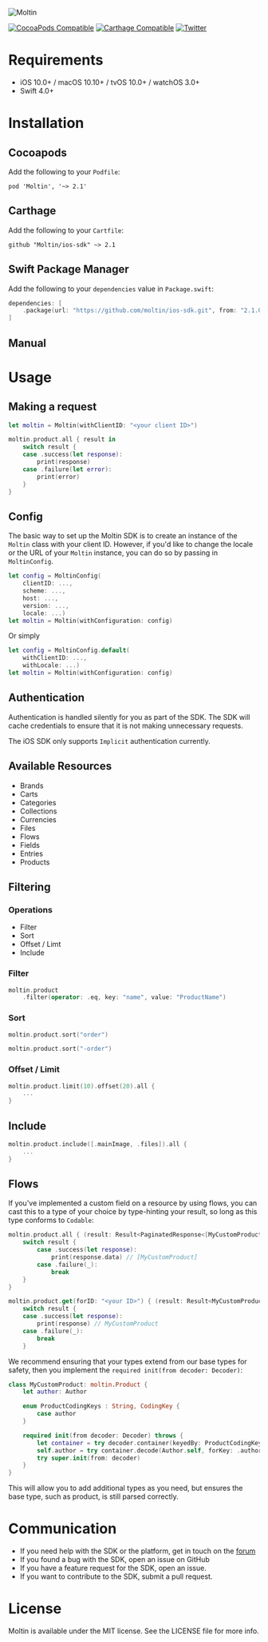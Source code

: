 ![Moltin](https://raw.githubusercontent.com/moltin/ios-sdk/master/moltin.png)

[![CocoaPods Compatible](https://img.shields.io/cocoapods/v/Moltin.svg)](https://img.shields.io/cocoapods/v/Moltin.svg)
[![Carthage Compatible](https://img.shields.io/badge/Carthage-compatible-4BC51D.svg?style=flat)](https://github.com/Carthage/Carthage)
[![Twitter](https://img.shields.io/badge/twitter-@Moltin-blue.svg?style=flat)](http://twitter.com/Moltin)

# Requirements

- iOS 10.0+ / macOS 10.10+ / tvOS 10.0+ / watchOS 3.0+
- Swift 4.0+

# Installation

## Cocoapods

Add the following to your `Podfile`:
```
pod 'Moltin', '~> 2.1'
```
## Carthage

Add the following to your `Cartfile`:
```
github "Moltin/ios-sdk" ~> 2.1
```
## Swift Package Manager

Add the following to your `dependencies` value in `Package.swift`:
```swift
dependencies: [
    .package(url: "https://github.com/moltin/ios-sdk.git", from: "2.1.0")
]
```

## Manual
# Usage

## Making a request
```swift
let moltin = Moltin(withClientID: "<your client ID>")

moltin.product.all { result in
    switch result {
    case .success(let response):
        print(response)
    case .failure(let error):
        print(error)
    }
}
```

## Config

The basic way to set up the Moltin SDK is to create an instance of the `Moltin` class with your client ID. However, if you'd like to change the locale or the URL of your `Moltin` instance, you can do so by passing in `MoltinConfig`.


```swift
let config = MoltinConfig(
    clientID: ...,
    scheme: ...,
    host: ...,
    version: ...,
    locale: ...)
let moltin = Moltin(withConfiguration: config)
```
Or simply
```swift
let config = MoltinConfig.default(
    withClientID: ...,
    withLocale: ...)
let moltin = Moltin(withConfiguration: config)
```

## Authentication

Authentication is handled silently for you as part of the SDK. The SDK will cache credentials to ensure that it is not making unnecessary requests.

The iOS SDK only supports `Implicit` authentication currently.
## Available Resources
- Brands
- Carts
- Categories
- Collections
- Currencies
- Files
- Flows
- Fields
- Entries
- Products

## Filtering

### Operations
- Filter
- Sort
- Offset / Limt
- Include

### Filter
```swift
moltin.product
    .filter(operator: .eq, key: "name", value: "ProductName")
```

### Sort
```swift
moltin.product.sort("order")
```
```swift
moltin.product.sort("-order")
```

### Offset / Limit

```swift
moltin.product.limit(10).offset(20).all {
    ...
}
```

## Include

```swift
moltin.product.include([.mainImage, .files]).all {
    ...
}
```

## Flows

If you've implemented a custom field on a resource by using flows, you can cast this to a type of your choice by type-hinting your result, so long as this type conforms to `Codable`:

```swift
moltin.product.all { (result: Result<PaginatedResponse<[MyCustomProduct]>>) in
    switch result {
        case .success(let response):
            print(response.data) // [MyCustomProduct]
        case .failure(_):
            break
    }
}
```

```swift
moltin.product.get(forID: "<your ID>") { (result: Result<MyCustomProduct>) in
    switch result {
    case .success(let response):
        print(response) // MyCustomProduct
    case .failure(_):
        break
    }
```

We recommend ensuring that your types extend from our base types for safety, then you implement the `required init(from decoder: Decoder)`:

```swift
class MyCustomProduct: moltin.Product {
    let author: Author

    enum ProductCodingKeys : String, CodingKey { 
        case author 
    }

    required init(from decoder: Decoder) throws {
        let container = try decoder.container(keyedBy: ProductCodingKeys.self)
        self.author = try container.decode(Author.self, forKey: .author)
        try super.init(from: decoder)
    }
}
```

This will allow you to add additional types as you need, but ensures the base type, such as product, is still parsed correctly.

# Communication

- If you need help with the SDK or the platform, get in touch on the [forum](https://forum.moltin.com)
- If you found a bug with the SDK, open an issue on GitHub
- If you have a feature request for the SDK, open an issue.
- If you want to contribute to the SDK, submit a pull request.


# License

Moltin is available under the MIT license. See the LICENSE file for more info.